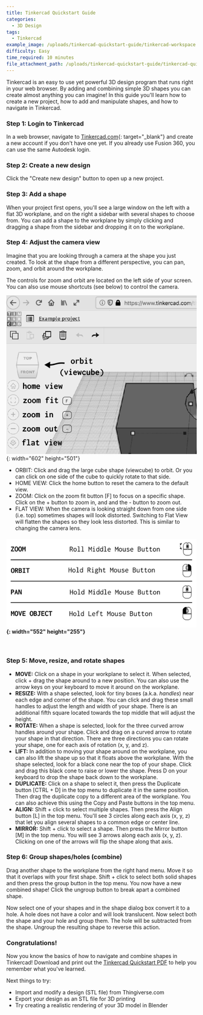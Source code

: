 ```yaml
---
title: Tinkercad Quickstart Guide
categories:
  - 3D Design
tags:
  - Tinkercad
example_image: /uploads/tinkercad-quickstart-guide/tinkercad-workspace.png
difficulty: Easy
time_required: 10 minutes
file_attachment_path: /uploads/tinkercad-quickstart-guide/tinkercad-quickstart.pdf
---
```


Tinkercad is an easy to use yet powerful 3D design program that runs right in your web browser. By adding and combining simple 3D shapes you can create almost anything you can imagine\! In this guide you'll learn how to create a new project, how to add and manipulate shapes, and how to navigate in Tinkercad.

### Step 1: Login to Tinkercad

In a web browser, navigate to [Tinkercad.com](http://www.tinkercad.com){: target="_blank"} and create a new account if you don't have one yet. If you already use Fusion 360, you can use the same Autodesk login.

### Step 2: Create a new design

Click the "Create new design" button to open up a new project.

### Step 3: Add a shape

When your project first opens, you'll see a large window on the left with a flat 3D workplane, and on the right a sidebar with several shapes to choose from. You can add a shape to the workplane by simply clicking and dragging a shape from the sidebar and dropping it on to the workplane.

### Step 4: Adjust the camera view

Imagine that you are looking through a camera at the shape you just created. To look at the shape from a different perspective, you can pan, zoom, and orbit around the workplane.

The controls for zoom and orbit are located on the left side of your screen. You can also use mouse shortcuts (see below) to control the camera.

![](/uploads/tinkercad-quickstart-guide/camera-controls.png){: width="602" height="501"}

* ORBIT: Click and drag the large cube shape (viewcube) to orbit. Or you can click on one side of the cube to quickly rotate to that side.
* HOME VIEW: Click the home button to reset the camera to the default view.
* ZOOM: Click on the zoom fit button \[F\] to focus on a specific shape. Click on the + button to zoom in, and and the - button to zoom out.
* FLAT VIEW: When the camera is looking straight down from one side (i.e. top) sometimes shapes will look distorted. Switching to Flat View will flatten the shapes so they look less distorted. This is similar to changing the camera lens.

#### ![](/uploads/tinkercad-quickstart-guide/mouse-shortcuts2.png){: width="552" height="255"}

&nbsp;

### Step 5: Move, resize, and rotate shapes

* **MOVE:** Click on a shape in your workplane to select it. When selected, click + drag the shape around to a new position. You can also use the arrow keys on your keyboard to move it around on the workplane.
* **RESIZE:** With a shape selected, look for tiny boxes (a.k.a. *handles*) near each edge and corner of the shape. You can click and drag these small handles to adjust the length and width of your shape. There is an additional fifth square located towards the top middle that will adjust the height.
* **ROTATE:** When a shape is selected, look for the three curved arrow handles around your shape. Click and drag on a curved arrow to rotate your shape in that direction. There are three directions you can rotate your shape, one for each axis of rotation (x, y, and z).
* **LIFT:** In addition to moving your shape around on the workplane, you can also lift the shape up so that it floats above the workplane. With the shape selected, look for a black cone near the top of your shape. Click and drag this black cone to raise or lower the shape. Press D on your keyboard to drop the shape back down to the workplane.
* **DUPLICATE:** Click on a shape to select it, then press the Duplicate button \[CTRL + D\] in the top menu to duplicate it in the same position. Then drag the duplicate copy to a different area of the workplane. You can also achieve this using the Copy and Paste buttons in the top menu.
* **ALIGN:** Shift + click to select multiple shapes. Then press the Align button \[L\] in the top menu. You'll see 3 circles along each axis (x, y, z) that let you align several shapes to a common edge or center line.
* **MIRROR:** Shift + click to select a shape. Then press the Mirror button \[M\] in the top menu. You will see 3 arrows along each axis (x, y, z). Clicking on one of the arrows will flip the shape along that axis.

### Step 6: Group shapes/holes (combine)

Drag another shape to the workplane from the right hand menu. Move it so that it overlaps with your first shape. Shift + click to select both solid shapes and then press the group button in the top menu. You now have a new combined shape\! Click the ungroup button to break apart a combined shape.

Now select one of your shapes and in the shape dialog box convert it to a hole. A hole does not have a color and will look translucent. Now select both the shape and your hole and group them. The hole will be subtracted from the shape. Ungroup the resulting shape to reverse this action.

### Congratulations\!

Now you know the basics of how to navigate and combine shapes in Tinkercad\! Download and print out the [Tinkercad Quickstart PDF](/uploads/tinkercad-quickstart-guide/tinkercad-quickstart.pdf) to help you remember what you've learned.

Next things to try:

* Import and modify a design (STL file) from Thingiverse.com
* Export your design as an STL file for 3D printing
* Try creating a realistic rendering of your 3D model in Blender
